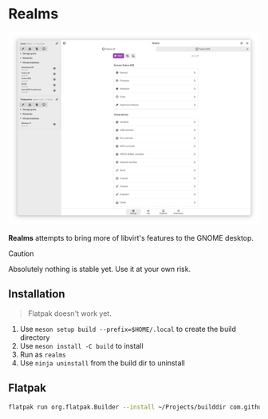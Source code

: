 # Realms

![Screenshot](screenshot.png)

**Realms** attempts to bring more of libvirt's features to the GNOME desktop.

> [!CAUTION]
> Absolutely nothing is stable yet. Use it at your own risk.

## Installation

>Flatpak doesn't work yet.

1. Use `meson setup build --prefix=$HOME/.local` to create the build directory
2. Use `meson install -C build` to install
3. Run as `realms`
4. Use `ninja uninstall` from the build dir to uninstall

## Flatpak

```sh
flatpak run org.flatpak.Builder --install ~/Projects/builddir com.github.marreitin.realms.yaml --user --install-deps-from=flathub repo=~/Projects/repo  --force-clean && flatpak run com.github.marreitin.realms
```
